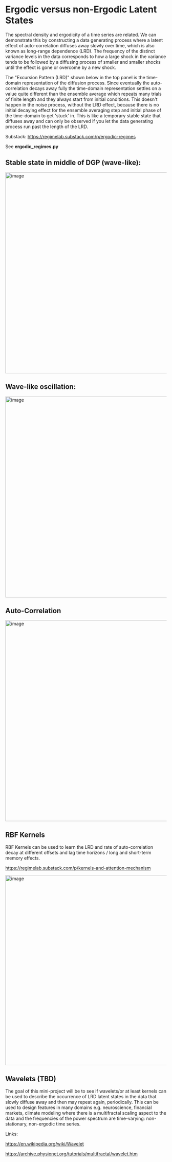 # Ergodic versus non-Ergodic Latent States 

The spectral density and ergodicity of a time series are related. We can demonstrate this by constructing a data generating process where a latent effect of auto-correlation diffuses away slowly over time, which is also known as long-range dependence (LRD). The frequency of the distinct variance levels in the data corresponds to how a large shock in the variance tends to be followed by a diffusing process of smaller and smaller shocks until the effect is gone or overcome by a new shock. 

The "Excursion Pattern (LRD)" shown below in the top panel is the time-domain representation of the diffusion process. Since eventually the auto-correlation decays away fully the time-domain representation settles on a value quite different than the ensemble average which repeats many trials of finite length and they always start from initial conditions. This doesn't happen in the noise process, without the LRD effect, because there is no initial decaying effect for the ensemble averaging step and initial phase of the time-domain to get 'stuck' in. This is like a temporary stable state that diffuses away and can only be observed if you let the data generating process run past the length of the LRD. 

Substack: https://regimelab.substack.com/p/ergodic-regimes

See <b>ergodic_regimes.py</b>

## Stable state in middle of DGP (wave-like): 
<img width="625" alt="image" src="https://github.com/regime-lab/power-spectral-density/assets/114866071/f34667fd-a6c4-416f-b6f4-e034e8ca28f6">

## Wave-like oscillation: 
<img width="625" alt="image" src="https://github.com/regime-lab/power-spectral-density/assets/114866071/7e238277-8555-4df2-bfdf-dd61a733fa63">

## Auto-Correlation 
<img width="625" alt="image" src="https://github.com/regime-lab/power-spectral-density/assets/114866071/04d981bf-3b2d-4e81-acab-65622d0a0a62">

## RBF Kernels

RBF Kernels can be used to learn the LRD and rate of auto-correlation decay at different offsets and lag time horizons / long and short-term memory effects. 

https://regimelab.substack.com/p/kernels-and-attention-mechanism

<img width="591" alt="image" src="https://github.com/regime-lab/power-spectral-density/assets/114866071/edc3a330-1257-4ddf-b209-197ebca36949">

## Wavelets (TBD)

The goal of this mini-project will be to see if wavelets/or at least kernels can be used to describe the occurrence of LRD latent states in the data that slowly diffuse away and then may repeat again, periodically. This can be used to design features in many domains e.g. neuroscience, financial markets, climate modeling where there is a multifractal scaling aspect to the data and the frequencies of the power spectrum are time-varying: non-stationary, non-ergodic time series. 

Links:

https://en.wikipedia.org/wiki/Wavelet

https://archive.physionet.org/tutorials/multifractal/wavelet.htm
